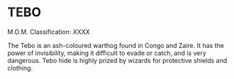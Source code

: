 # TEBO  
M.O.M. Classification: XXXX  
  
The Tebo is an ash-coloured warthog found in Congo and Zaire. It has the power of invisibility, making it difficult to evade or catch, and is very dangerous. Tebo hide is highly prized by wizards for protective shields and clothing.  
  
